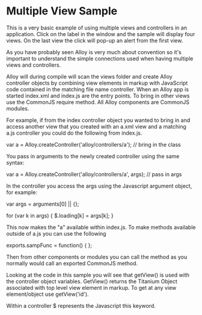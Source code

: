 Multiple View Sample
====================

This is a very basic example of using multiple views and controllers in an application. Click on the label in the window and the sample will display four views. On the last view the click will pop-up an alert from the first view.

As you have probably seen Alloy is very much about convention so it's important to understand the simple connections used when having multiple views and controllers.

Alloy will during compile will scan the views folder and create Alloy controller objects by combining view elements in markup with JavaScript code contained in the matching file name controller. When an Alloy app is started index.xml and index.js are the entry points. To bring in other views use the CommonJS require method. All Alloy components are CommonJS modules.

For example, if from the index controller object you wanted to bring in and access another view that you created with an a.xml view and a matching a.js controller you could do the following from index.js.

var a = Alloy.createController('alloy/controllers/a');  // bring in the class

You pass in arguments to the newly created controller using the same syntax:

var a = Alloy.createController('alloy/controllers/a', args);  // pass in args

In the controller you access the args using the Javascript argument object, for example:

var args = arguments[0] || {};

for (var k in args) {
	$.loading[k] = args[k];	
}

This now makes the "a" available within index.js. To make methods available outside of a.js you can use the following 

exports.sampFunc = function() {
};


Then from other components or modules you can call the method as you normally would call an exported CommonJS method. 

Looking at the code in this sample you will see that getView() is used with the controller object variables. GetView() returns the Titanium Object associated with top level view element in markup. To get at any view element/object use getView('id').

Within a controller $ represents the Javascript this keyword.






	